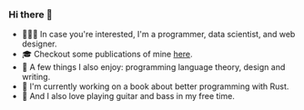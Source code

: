 ### Hi there 👋

- 👨🏻‍💻 In case you're interested, I'm a programmer, data scientist, and web designer.
- 🎓 Checkout some publications of mine [here](https://base.ustc.edu.cn/publications).
- 🎨 A few things I also enjoy: programming language theory, design and writing.
- 📘 I'm currently working on a book about better programming with Rust.
- 🎸 And I also love playing guitar and bass in my free time.
